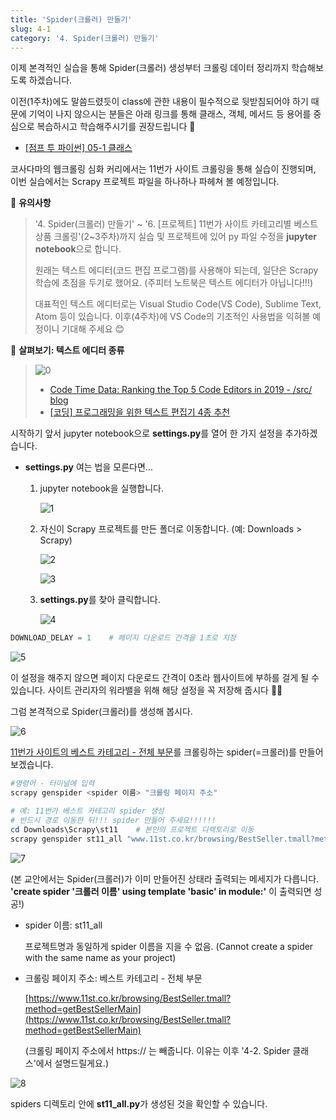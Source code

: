 ```yaml
---
title: 'Spider(크롤러) 만들기'
slug: 4-1
category: '4. Spider(크롤러) 만들기'
---
```

이제 본격적인 실습을 통해 Spider(크롤러) 생성부터 크롤링 데이터 정리까지 학습해보도록 하겠습니다. 

이전(1주차)에도 말씀드렸듯이 class에 관한 내용이 필수적으로 뒷받침되어야 하기 때문에 기억이 나지 않으시는 분들은 아래 링크를 통해 클래스, 객체, 메서드 등 용어를 중심으로 복습하시고 학습해주시기를 권장드립니다 🙂

- [[점프 투 파이썬] 05-1 클래스](https://wikidocs.net/28)

코사다마의 웹크롤링 심화 커리에서는 11번가 사이트 크롤링을 통해 실습이 진행되며, 이번 실습에서는 Scrapy 프로젝트 파일을 하나하나 파헤쳐 볼 예정입니다. 

📢 **유의사항**
> '4. Spider(크롤러) 만들기' ~ '6. [프로젝트] 11번가 사이트 카테고리별 베스트 상품 크롤링'(2~3주차)까지 실습 및 프로젝트에 있어 py 파일 수정을 **jupyter notebook**으로 합니다.
>
> 원래는 텍스트 에디터(코드 편집 프로그램)를 사용해야 되는데, 일단은 Scrapy 학습에 초점을 두기로 했어요. (주피터 노트북은 텍스트 에디터가 아닙니다!!!)
>
> 대표적인 텍스트 에디터로는 Visual Studio Code(VS Code), Sublime Text, Atom 등이 있습니다. 이후(4주차)에 VS Code의 기초적인 사용법을 익혀볼 예정이니 기대해 주세요 😊

📖 **살펴보기: 텍스트 에디터 종류**
>  
> ![0](./scrapy/4-1/0.png)
>    
> - [Code Time Data: Ranking the Top 5 Code Editors in 2019 - /src/ blog](https://www.software.com/src/ranking-the-top-5-code-editors-2019)
> - [[코딩] 프로그래밍을 위한 텍스트 편집기 4종 추천](https://oriyong.tistory.com/64)


시작하기 앞서 jupyter notebook으로 **settings.py**를 열어 한 가지 설정을 추가하겠습니다.

- **settings.py** 여는 법을 모른다면...
    1. jupyter notebook을 실행합니다.
       
        ![1](./scrapy/4-1/1.png)
        
    2. 자신이 Scrapy 프로젝트를 만든 폴더로 이동합니다. (예: Downloads > Scrapy)
       
        ![2](./scrapy/4-1/2.png)
        
        ![3](./scrapy/4-1/3.png)
        
    3. **settings.py**를 찾아 클릭합니다.
       
        ![4](./scrapy/4-1/4.png)
    

```python
DOWNLOAD_DELAY = 1    # 페이지 다운로드 간격을 1초로 지정
```
![5](./images/WEEK2/5.png)

이 설정을 해주지 않으면 페이지 다운로드 간격이 0초라 웹사이트에 부하를 걸게 될 수 있습니다. 사이트 관리자의 워라밸을 위해 해당 설정을 꼭 저장해 줍시다 👨‍💻


그럼 본격적으로 Spider(크롤러)를 생성해 봅시다. 

![6](./scrapy/4-1/6.png)

[11번가 사이트의 베스트 카테고리 - 전체 부문](https://www.11st.co.kr/browsing/BestSeller.tmall?method=getBestSellerMain&xfrom=main^gnb)를 크롤링하는 spider(=크롤러)를 만들어보겠습니다.

```powershell
#명령어 - 터미널에 입력
scrapy genspider <spider 이름> "크롤링 페이지 주소"

# 예: 11번가 베스트 카테고리 spider 생성
# 반드시 경로 이동한 뒤!!! spider 만들어 주세요!!!!!! 
cd Downloads\Scrapy\st11    # 본인의 프로젝트 디렉토리로 이동
scrapy genspider st11_all "www.11st.co.kr/browsing/BestSeller.tmall?method=getBestSellerMain"
```

![7](./scrapy/4-1/7.png)

(본 교안에서는 Spider(크롤러)가 이미 만들어진 상태라 출력되는 메세지가 다릅니다. **'create spider '크롤러 이름' using template 'basic' in module:'** 이 출력되면 성공!)

- spider 이름: st11_all
  
    프로젝트명과 동일하게 spider 이름을 지을 수 없음.
    (Cannot create a spider with the same name as your project)
    
- 크롤링 페이지 주소: 베스트 카테고리 - 전체 부문
  
    [https://www.11st.co.kr/browsing/BestSeller.tmall?method=getBestSellerMain](https://www.11st.co.kr/browsing/BestSeller.tmall?method=getBestSellerMain)
    
    (크롤링 페이지 주소에서 https:// 는 빼줍니다. 이유는 이후 '4-2. Spider 클래스'에서 설명드릴게요.)

![8](./scrapy/4-1/8.png)

spiders 디렉토리 안에 **st11_all.py**가 생성된 것을 확인할 수 있습니다.
